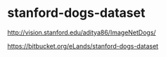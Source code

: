 # stanford-dogs-dataset
http://vision.stanford.edu/aditya86/ImageNetDogs/

https://bitbucket.org/eLands/stanford-dogs-dataset
